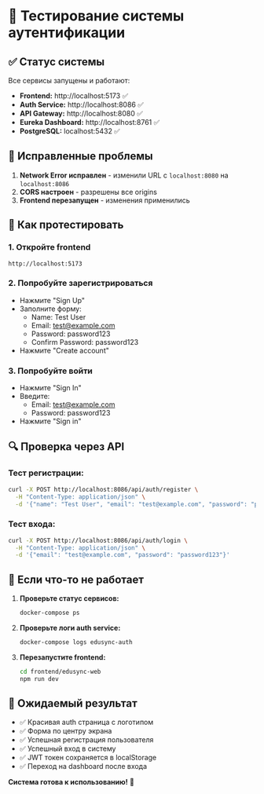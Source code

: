 # 🧪 Тестирование системы аутентификации

## ✅ Статус системы

Все сервисы запущены и работают:

- **Frontend:** http://localhost:5173 ✅
- **Auth Service:** http://localhost:8086 ✅  
- **API Gateway:** http://localhost:8080 ✅
- **Eureka Dashboard:** http://localhost:8761 ✅
- **PostgreSQL:** localhost:5432 ✅

## 🔧 Исправленные проблемы

1. **Network Error исправлен** - изменили URL с `localhost:8080` на `localhost:8086`
2. **CORS настроен** - разрешены все origins
3. **Frontend перезапущен** - изменения применились

## 🧪 Как протестировать

### 1. Откройте frontend
```
http://localhost:5173
```

### 2. Попробуйте зарегистрироваться
- Нажмите "Sign Up"
- Заполните форму:
  - Name: Test User
  - Email: test@example.com  
  - Password: password123
  - Confirm Password: password123
- Нажмите "Create account"

### 3. Попробуйте войти
- Нажмите "Sign In"
- Введите:
  - Email: test@example.com
  - Password: password123
- Нажмите "Sign in"

## 🔍 Проверка через API

### Тест регистрации:
```bash
curl -X POST http://localhost:8086/api/auth/register \
  -H "Content-Type: application/json" \
  -d '{"name": "Test User", "email": "test@example.com", "password": "password123"}'
```

### Тест входа:
```bash
curl -X POST http://localhost:8086/api/auth/login \
  -H "Content-Type: application/json" \
  -d '{"email": "test@example.com", "password": "password123"}'
```

## 🐛 Если что-то не работает

1. **Проверьте статус сервисов:**
   ```bash
   docker-compose ps
   ```

2. **Проверьте логи auth service:**
   ```bash
   docker-compose logs edusync-auth
   ```

3. **Перезапустите frontend:**
   ```bash
   cd frontend/edusync-web
   npm run dev
   ```

## 🎉 Ожидаемый результат

- ✅ Красивая auth страница с логотипом
- ✅ Форма по центру экрана
- ✅ Успешная регистрация пользователя
- ✅ Успешный вход в систему
- ✅ JWT токен сохраняется в localStorage
- ✅ Переход на dashboard после входа

**Система готова к использованию!** 🚀
